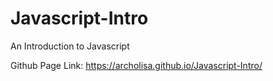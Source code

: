 # Javascript-Intro
An Introduction to Javascript 

Github Page Link: https://archolisa.github.io/Javascript-Intro/
